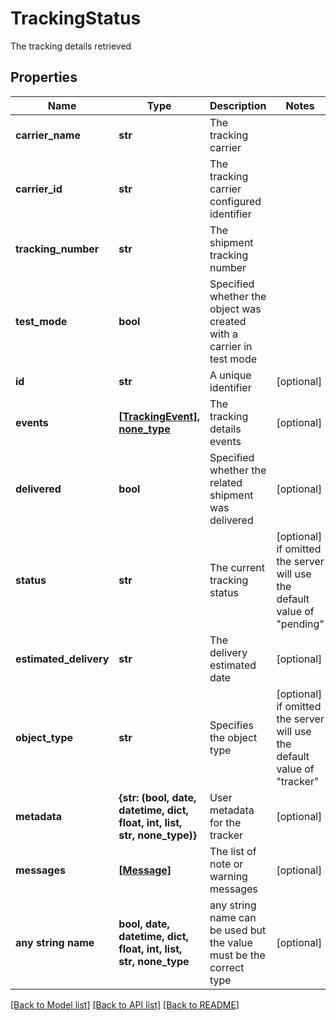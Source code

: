 # TrackingStatus

The tracking details retrieved

## Properties
Name | Type | Description | Notes
------------ | ------------- | ------------- | -------------
**carrier_name** | **str** | The tracking carrier | 
**carrier_id** | **str** | The tracking carrier configured identifier | 
**tracking_number** | **str** | The shipment tracking number | 
**test_mode** | **bool** | Specified whether the object was created with a carrier in test mode | 
**id** | **str** | A unique identifier | [optional] 
**events** | [**[TrackingEvent], none_type**](TrackingEvent.md) | The tracking details events | [optional] 
**delivered** | **bool** | Specified whether the related shipment was delivered | [optional] 
**status** | **str** | The current tracking status | [optional]  if omitted the server will use the default value of "pending"
**estimated_delivery** | **str** | The delivery estimated date | [optional] 
**object_type** | **str** | Specifies the object type | [optional]  if omitted the server will use the default value of "tracker"
**metadata** | **{str: (bool, date, datetime, dict, float, int, list, str, none_type)}** | User metadata for the tracker | [optional] 
**messages** | [**[Message]**](Message.md) | The list of note or warning messages | [optional] 
**any string name** | **bool, date, datetime, dict, float, int, list, str, none_type** | any string name can be used but the value must be the correct type | [optional]

[[Back to Model list]](../README.md#documentation-for-models) [[Back to API list]](../README.md#documentation-for-api-endpoints) [[Back to README]](../README.md)


